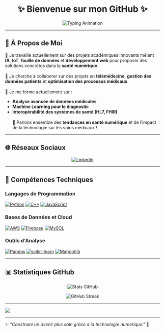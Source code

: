 <h1 align="center">✨ Bienvenue sur mon GitHub ✨</h1>

<p align="center">
  <img src="https://readme-typing-svg.herokuapp.com?font=Fira+Code&weight=500&size=22&pause=1000&color=00C4CC&center=true&vCenter=true&width=800&lines=Étudiante+Ingénieure+en+Digital+de+Santé+%7C+Passionnée+par+la+Santé+Numérique;Fouille+de+Donn%C3%A9es+%7C+IA+%7C+IoT+%7C+Analyse+M%C3%A9dicale;Optimisation+des+Syst%C3%A8mes+de+Sant%C3%A9+%7C+Interop%C3%A9rabilit%C3%A9+HL7+FHIR;Ensemble%2C+transformons+le+futur+de+la+sant%C3%A9+%21" alt="Typing Animation">
</p>

---

## 💫 **À Propos de Moi**  
🔭 Je travaille actuellement sur des projets académiques innovants mêlant **IA**, **IoT**, **fouille de données** et **développement web** pour proposer des solutions concrètes dans la **santé numérique**.<br>  
👯 Je cherche à collaborer sur des projets en **télémédecine**, **gestion des données patients** et **optimisation des processus médicaux**.<br>  
🌱 Je me forme actuellement sur :  
- **Analyse avancée de données médicales**  
- **Machine Learning pour le diagnostic**  
- **Interopérabilité des systèmes de santé (HL7, FHIR)**<br>  
💬 Parlons ensemble des **tendances en santé numérique** et de l'impact de la technologie sur les soins médicaux !  

---

## 🌐 **Réseaux Sociaux**  
<p align="center">
  <a href="https://www.linkedin.com/in/nada-benchaou-105514253/" target="_blank">
    <img src="https://img.shields.io/badge/LinkedIn-%230077B5.svg?style=for-the-badge&logo=linkedin&logoColor=white" alt="LinkedIn">
  </a>
</p>

---

## 🚀 **Compétences Techniques**  

### **Langages de Programmation**  
[![Python](https://img.shields.io/badge/python-%233776AB.svg?style=for-the-badge&logo=python&logoColor=white)](https://www.python.org/)
[![C++](https://img.shields.io/badge/c++-%2300599C.svg?style=for-the-badge&logo=c%2B%2B&logoColor=white)](https://isocpp.org/)
[![JavaScript](https://img.shields.io/badge/javascript-%23F7DF1E.svg?style=for-the-badge&logo=javascript&logoColor=black)](https://developer.mozilla.org/fr/docs/Web/JavaScript)

### **Bases de Données et Cloud**  
[![AWS](https://img.shields.io/badge/AWS-%23FF9900.svg?style=for-the-badge&logo=amazon-aws&logoColor=white)](https://aws.amazon.com/)
[![Firebase](https://img.shields.io/badge/firebase-%23039BE5.svg?style=for-the-badge&logo=firebase)](https://firebase.google.com/)
[![MySQL](https://img.shields.io/badge/mysql-%23005572.svg?style=for-the-badge&logo=mysql&logoColor=white)](https://www.mysql.com/)

### **Outils d'Analyse**  
[![Pandas](https://img.shields.io/badge/pandas-%23150458.svg?style=for-the-badge&logo=pandas&logoColor=white)](https://pandas.pydata.org/)
[![scikit-learn](https://img.shields.io/badge/scikit--learn-%23F7931E.svg?style=for-the-badge&logo=scikit-learn&logoColor=white)](https://scikit-learn.org/)
[![Matplotlib](https://img.shields.io/badge/Matplotlib-%23ffffff.svg?style=for-the-badge&logo=Matplotlib&logoColor=black)](https://matplotlib.org/)

---

## 📊 **Statistiques GitHub**  
<p align="center">
  <img src="https://github-readme-stats.vercel.app/api?username=BNAD-A&theme=react&hide_border=false&include_all_commits=true&count_private=true" alt="Stats GitHub" />
</p>
<p align="center">
  <img src="https://github-readme-streak-stats.herokuapp.com/?user=BNAD-A&theme=react&hide_border=false" alt="GitHub Streak" />
</p>

---

[![](https://visitcount.itsvg.in/api?id=BNAD-A&icon=0&color=0)](https://visitcount.itsvg.in)

---

✨ *"Construire un avenir plus sain grâce à la technologie numérique."* 🚀  
